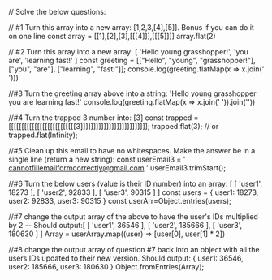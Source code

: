 // Solve the below questions:

// #1 Turn this array into a new array: [1,2,3,[4],[5]]. Bonus if you can do it on one line
const array = [[1],[2],[3],[[[4]]],[[[5]]]]
array.flat(2)

// #2 Turn this array into a new array: [ 'Hello young grasshopper!', 'you are', 'learning fast!' ]
const greeting = [["Hello", "young", "grasshopper!"], ["you", "are"], ["learning", "fast!"]];
console.log(greeting.flatMap(x => x.join(' ')))


//#3 Turn the greeting array above into a string: 'Hello young grasshopper you are learning fast!'
console.log(greeting.flatMap(x => x.join(' ')).join(''))


//#4 Turn the trapped 3 number into: [3]
const trapped = [[[[[[[[[[[[[[[[[[[[[[[[[[3]]]]]]]]]]]]]]]]]]]]]]]]]];
trapped.flat(3); // or trapped.flat(Infinity);



//#5 Clean up this email to have no whitespaces. Make the answer be in a single line (return a new string):
const userEmail3 = '     cannotfillemailformcorrectly@gmail.com   '
userEmail3.trimStart();


//#6 Turn the below users (value is their ID number) into an array: [ [ 'user1', 18273 ], [ 'user2', 92833 ], [ 'user3', 90315 ] ]
const users = { user1: 18273, user2: 92833, user3: 90315 }
const userArr=Object.entries(users);

//#7 change the output array of the above to have the user's IDs multiplied by 2 -- Should output:[ [ 'user1', 36546 ], [ 'user2', 185666 ], [ 'user3', 180630 ] ]
Array = userArray.map((user) => [user[0], user[1] * 2])

//#8 change the output array of question #7 back into an object with all the users IDs updated to their new version. Should output: { user1: 36546, user2: 185666, user3: 180630 }
Object.fromEntries(Array);